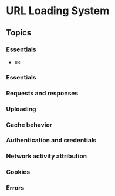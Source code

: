 # URL Loading System

## Topics

### Essentials

- ``URL``

### Essentials

### Requests and responses

### Uploading

### Cache behavior

### Authentication and credentials

### Network activity attribution

### Cookies

### Errors

